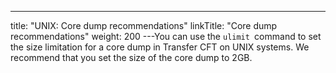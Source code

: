 ---
title: "UNIX: Core dump recommendations"
linkTitle: "Core dump recommendations"
weight: 200
---You can use the `ulimit `command to set the size limitation for a core dump in Transfer CFT on UNIX systems. We recommend that you set the size of the core dump to 2GB.
